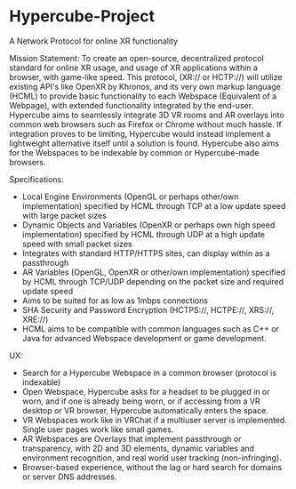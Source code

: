 # Hypercube-Project
A Network Protocol for online XR functionality

Mission Statement:
To create an open-source, decentralized protocol standard for 
online XR usage, and usage of XR applications within a browser, with game-like
speed. This protocol, (XR:// or HCTP://) will utilize existing API's like OpenXR
​by Khronos, and its very own markup language (HCML) to provide basic functionality
​to each Webspace (Equivalent of a Webpage), with extended functionality integrated
by the end-user. Hypercube aims to seamlessly integrate 3D VR rooms and AR
overlays into common web browsers such as Firefox or Chrome without much hassle.
If integration proves to be limiting, Hypercube would instead implement a
lightweight alternative itself until a solution is found. Hypercube also aims for
the Webspaces to be indexable by common or Hypercube-made browsers.

Specifications:
- Local Engine Environments (OpenGL or perhaps other/own implementation) specified
  by HCML through TCP at a low update speed with large packet sizes
- Dynamic Objects and Variables (OpenXR or perhaps own high speed implementation)
  specified by HCML through UDP at a high update speed with small packet sizes
- Integrates with standard HTTP/HTTPS sites, can display within as a passthrough
- AR Variables (OpenGL, OpenXR or other/own implementation) specified by HCML
  through TCP/UDP depending on the packet size and required update speed
- Aims to be suited for as low as 1mbps connections
- SHA Security and Password Encryption (HCTPS://, HCTPE://, XRS://, XRE://)
- HCML aims to be compatible with common languages such as C++ or Java for
  advanced Webspace development or game development. 

UX:
- Search for a Hypercube Webspace in a common browser (protocol is indexable)
- Open Webspace, Hypercube asks for a headset to be plugged in or worn, and if
  one is already being worn, or if accessing from a VR desktop or VR browser,
  Hypercube automatically enters the space.
- VR Webspaces work like in VRChat if a multiuser server is implemented. Single
  user pages work like small games.
- AR Webspaces are Overlays that implement passthrough or transparency, with
  2D and 3D elements, dynamic variables and environment recognition, and real
  world user tracking (non-infringing).
- Browser-based experience, without the lag or hard search for domains or
  server DNS addresses.
